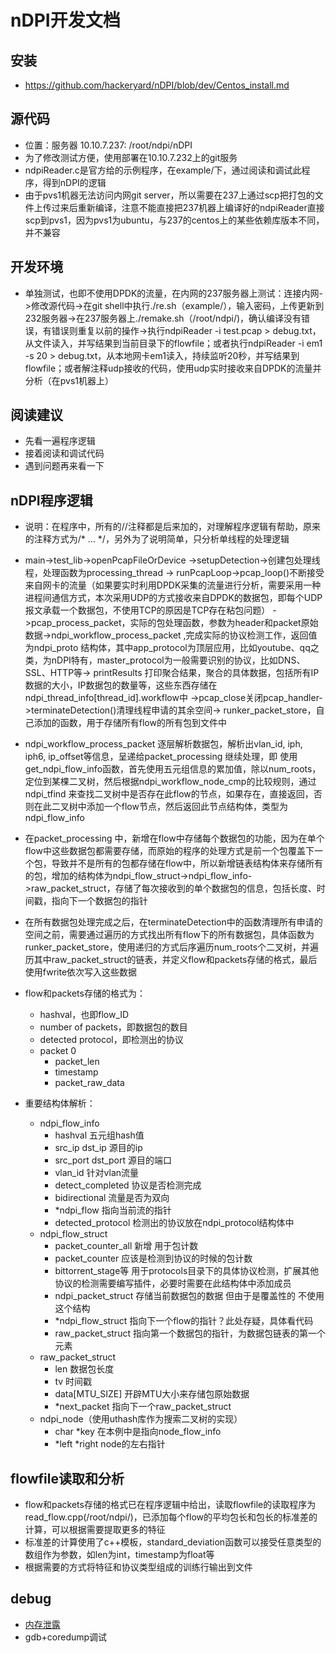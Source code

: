 # nDPI开发文档

## 安装

- https://github.com/hackeryard/nDPI/blob/dev/Centos_install.md

## 源代码

- 位置：服务器 10.10.7.237: /root/ndpi/nDPI
- 为了修改测试方便，使用部署在10.10.7.232上的git服务
- ndpiReader.c是官方给的示例程序，在example/下，通过阅读和调试此程序，得到nDPI的逻辑
- 由于pvs1机器无法访问内网git server，所以需要在237上通过scp把打包的文件上传过来后重新编译，注意不能直接把237机器上编译好的ndpiReader直接scp到pvs1，因为pvs1为ubuntu，与237的centos上的某些依赖库版本不同，并不兼容

## 开发环境

- 单独测试，也即不使用DPDK的流量，在内网的237服务器上测试：连接内网->修改源代码->在git shell中执行./re.sh（example/），输入密码，上传更新到232服务器->在237服务器上./remake.sh（/root/ndpi/)，确认编译没有错误，有错误则重复以前的操作->执行ndpiReader -i test.pcap > debug.txt，从文件读入，并写结果到当前目录下的flowfile；或者执行ndpiReader -i em1 -s 20 > debug.txt，从本地网卡em1读入，持续监听20秒，并写结果到flowfile；或者解注释udp接收的代码，使用udp实时接收来自DPDK的流量并分析（在pvs1机器上）

## 阅读建议

- 先看一遍程序逻辑
- 接着阅读和调试代码
- 遇到问题再来看一下

## nDPI程序逻辑

- 说明：在程序中，所有的//注释都是后来加的，对理解程序逻辑有帮助，原来的注释方式为/* ... */，另外为了说明简单，只分析单线程的处理逻辑

- main->test_lib->openPcapFileOrDevice ->setupDetection->创建包处理线程，处理函数为processing_thread -> runPcapLoop->pcap_loop()不断接受来自网卡的流量（如果要实时利用DPDK采集的流量进行分析，需要采用一种进程间通信方式，本次采用UDP的方式接收来自DPDK的数据包，即每个UDP报文承载一个数据包，不使用TCP的原因是TCP存在粘包问题） ->pcap_process_packet，实际的包处理函数，参数为header和packet原始数据->ndpi_workflow_process_packet ,完成实际的协议检测工作，返回值为ndpi_proto 结构体，其中app_protocol为顶层应用，比如youtube、qq之类，为nDPI特有，master_protocol为一般需要识别的协议，比如DNS、SSL、HTTP等-> printResults 打印聚合结果，聚合的具体数据，包括所有IP数据的大小，IP数据包的数量等，这些东西存储在ndpi_thread_info[thread_id].workflow中  ->pcap_close关闭pcap_handler->terminateDetection()清理线程申请的其余空间-> runker_packet_store，自己添加的函数，用于存储所有flow的所有包到文件中
- ndpi_workflow_process_packet 逐层解析数据包，解析出vlan_id, iph, iph6, ip_offset等信息，呈递给packet_processing 继续处理，即 使用get_ndpi_flow_info函数，首先使用五元组信息的累加值，除以num_roots，定位到某棵二叉树，然后根据ndpi_workflow_node_cmp的比较规则，通过ndpi_tfind 来查找二叉树中是否存在此flow的节点，如果存在，直接返回，否则在此二叉树中添加一个flow节点，然后返回此节点结构体，类型为ndpi_flow_info
- 在packet_processing 中，新增在flow中存储每个数据包的功能，因为在单个flow中这些数据包都需要存储，而原始的程序的处理方式是前一个包覆盖下一个包，导致并不是所有的包都存储在flow中，所以新增链表结构体来存储所有的包，增加的结构体为ndpi_flow_struct->ndpi_flow_info->raw_packet_struct，存储了每次接收到的单个数据包的信息，包括长度、时间戳，指向下一个数据包的指针
- 在所有数据包处理完成之后，在terminateDetection中的函数清理所有申请的空间之前，需要通过遍历的方式找出所有flow下的所有数据包，具体函数为runker_packet_store，使用递归的方式后序遍历num_roots个二叉树，并遍历其中raw_packet_struct的链表，并定义flow和packets存储的格式，最后使用fwrite依次写入这些数据
- flow和packets存储的格式为：
   - hashval，也即flow_ID
  - number of packets，即数据包的数目
  - detected protocol，即检测出的协议
  - packet 0
    - packet_len
    - timestamp
    - packet_raw_data
- 重要结构体解析：
  - ndpi_flow_info 
    - hashval 五元组hash值
    - src_ip dst_ip 源目的ip
    - src_port dst_port 源目的端口
    - vlan_id 针对vlan流量
    - detect_completed 协议是否检测完成
    - bidirectional 流量是否为双向
    - *ndpi_flow 指向当前流的指针
    - detected_protocol 检测出的协议放在ndpi_protocol结构体中
  - ndpi_flow_struct
    - packet_counter_all 新增 用于包计数
    - packet_counter 应该是检测到协议的时候的包计数
    - bittorrent_stage等 用于protocols目录下的具体协议检测，扩展其他协议的检测需要编写插件，必要时需要在此结构体中添加成员
    - ndpi_packet_struct 存储当前数据包的数据 但由于是覆盖性的 不使用这个结构
    - *ndpi_flow_struct 指向下一个flow的指针？此处存疑，具体看代码
    - raw_packet_struct 指向第一个数据包的指针，为数据包链表的第一个元素
  - raw_packet_struct 
    - len 数据包长度
    - tv 时间戳
    - data[MTU_SIZE] 开辟MTU大小来存储包原始数据
    - *next_packet 指向下一个raw_packet_struct
  - ndpi_node（使用uthash库作为搜索二叉树的实现）
    - char *key 在本例中是指向node_flow_info
    - *left *right node的左右指针

## flowfile读取和分析

- flow和packets存储的格式已在程序逻辑中给出，读取flowfile的读取程序为read_flow.cpp(/root/ndpi/)，已添加每个flow的平均包长和包长的标准差的计算，可以根据需要提取更多的特征
- 标准差的计算使用了c++模板，standard_deviation函数可以接受任意类型的数组作为参数，如len为int，timestamp为float等
- 根据需要的方式将特征和协议类型组成的训练行输出到文件

## debug

- [内存泄露](http://scottmcpeak.com/memory-errors/)
- gdb+coredump调试
